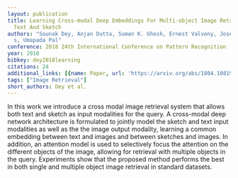 ```yaml
---
layout: publication
title: Learning Cross-modal Deep Embeddings For Multi-object Image Retrieval Using
  Text And Sketch
authors: "Sounak Dey, Anjan Dutta, Suman K. Ghosh, Ernest Valveny, Josep Llad\xF3\
  s, Umapada Pal"
conference: 2018 24th International Conference on Pattern Recognition (ICPR)
year: 2018
bibkey: dey2018learning
citations: 24
additional_links: [{name: Paper, url: 'https://arxiv.org/abs/1804.10819'}]
tags: ["Image Retrieval"]
short_authors: Dey et al.
---
```

In this work we introduce a cross modal image retrieval system that allows
both text and sketch as input modalities for the query. A cross-modal deep
network architecture is formulated to jointly model the sketch and text input
modalities as well as the the image output modality, learning a common
embedding between text and images and between sketches and images. In addition,
an attention model is used to selectively focus the attention on the different
objects of the image, allowing for retrieval with multiple objects in the
query. Experiments show that the proposed method performs the best in both
single and multiple object image retrieval in standard datasets.